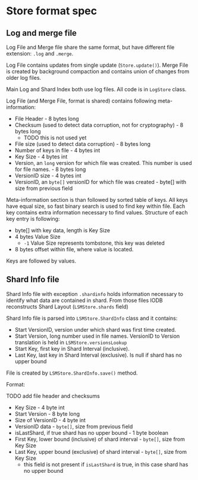 Store format spec
=====================

Log and merge file
----------------

Log File and Merge file share the same format, but have different file extension: `.log` and `.merge`.

Log File contains updates from single update (`Store.update()`). 
Merge File is created by background compaction and contains union of changes from older log files. 

Main Log and Shard Index both use log files. All code is in `LogStore` class. 

Log File (and Merge File, format is shared) contains following meta-information:

- File Header - 8 bytes long
- Checksum (used to detect data corruption, not for cryptography) - 8 bytes long
    - TODO this is not used yet
- File size (used to detect data corruption) - 8 bytes long
- Number of keys in file - 4 bytes int
- Key Size - 4 bytes int
- Version, an `long` version for which file was created. This number is used for file names. - 8 bytes long
- VersionID size - 4 bytes int
- VersionID, an `byte[]` versionID for which file was created - byte[] with size from previous field

Meta-information section is than followed by sorted table of keys. All keys have equal size, 
so fast binary search is used to find key within file. Each key contains extra information 
necessary to find values. Structure of each key entry is following:

- byte[] with key data, length is Key Size
- 4 bytes Value Size
    - `-1` Value Size represents tombstone, this key was deleted
- 8 bytes offset within file, where value is located. 

Keys are followed by values.

Shard Info file
-------------

Shard Info file with exception `.shardinfo` holds information necessary to identify what data are contained in shard.
From those files IODB reconstructs Shard Layout (`LSMStore.shards` field)

Shard Info file is parsed into `LSMStore.ShardInfo` class and it contains:

- Start VersionID, version under which shard was first time created.
- Start Version, long number used in file names. VersionID to Version translation is held in `LSMStore.versionsLookup`
- Start Key, first key in Shard Interval (inclusive). 
- Last Key, last key in Shard Interval (exclusive). Is null if shard has no upper bound

File is created by `LSMStore.ShardInfo.save()` method. 

Format:

TODO add file header and checksums

- Key Size - 4 byte int
- Start Version - 8 byte long
- Size of VersionID - 4 byte int
- VersionID data - `byte[]`, size from previous field
- isLastShard, if true shard has no upper bound - 1 byte boolean
- First Key, lower bound (inclusive) of shard interval - `byte[]`, size from Key Size
- Last Key, upper bound (exclusive) of shard interval - `byte[]`, size from Key Size
    - this field is not present if `isLastShard` is true, in this case shard has no upper bound 

